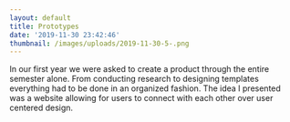 ```yaml
---
layout: default
title: Prototypes
date: '2019-11-30 23:42:46'
thumbnail: /images/uploads/2019-11-30-5-.png
---
```

In our first year we were asked to create a product through the entire semester alone. From conducting research to designing templates everything had to be done in an organized fashion. The idea I presented was a website allowing for users to connect with each other over user centered design.
